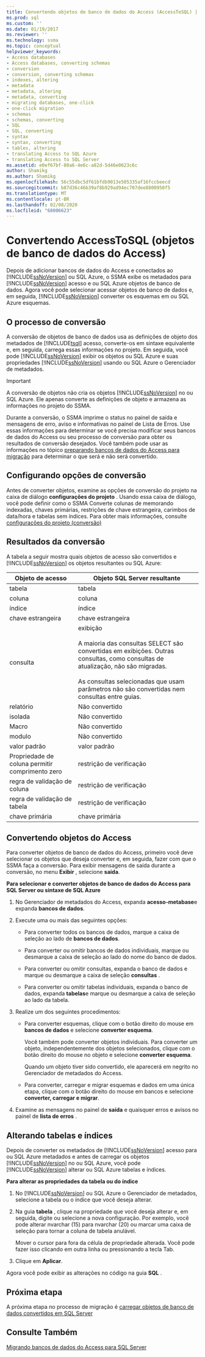 ```yaml
---
title: Convertendo objetos de banco de dados do Access (AccessToSQL) | Microsoft Docs
ms.prod: sql
ms.custom: ''
ms.date: 01/19/2017
ms.reviewer: ''
ms.technology: ssma
ms.topic: conceptual
helpviewer_keywords:
- Access databases
- Access databases, converting schemas
- conversion
- conversion, converting schemas
- indexes, altering
- metadata
- metadata, altering
- metadata, converting
- migrating databases, one-click
- one-click migration
- schemas
- schemas, converting
- SQL
- SQL, converting
- syntax
- syntax, converting
- tables, altering
- translating Access to SQL Azure
- translating Access to SQL Server
ms.assetid: e0ef67bf-80a6-4e6c-a82d-5d46e0623c6c
author: Shamikg
ms.author: Shamikg
ms.openlocfilehash: 56c55dbc5df61bfdb9013e505335af16fccbeecd
ms.sourcegitcommit: b87d36c46b39af8b929ad94ec707dee8800950f5
ms.translationtype: MT
ms.contentlocale: pt-BR
ms.lasthandoff: 02/08/2020
ms.locfileid: "68006623"
---
```

# <a name="converting-access-database-objects-accesstosql"></a>Convertendo AccessToSQL (objetos de banco de dados do Access)
Depois de adicionar bancos de dados do Access e conectados ao [!INCLUDE[ssNoVersion](../../includes/ssnoversion-md.md)] ou SQL Azure, o SSMA exibe os metadados para [!INCLUDE[ssNoVersion](../../includes/ssnoversion-md.md)] acesso e ou SQL Azure objetos de banco de dados. Agora você pode selecionar acessar objetos de banco de dados e, em seguida, [!INCLUDE[ssNoVersion](../../includes/ssnoversion-md.md)] converter os esquemas em ou SQL Azure esquemas.  
  
## <a name="the-conversion-process"></a>O processo de conversão  
A conversão de objetos de banco de dados usa as definições de objeto dos metadados de [!INCLUDE[tsql](../../includes/tsql-md.md)] acesso, converte-os em sintaxe equivalente e, em seguida, carrega essas informações no projeto. Em seguida, você pode [!INCLUDE[ssNoVersion](../../includes/ssnoversion-md.md)] exibir os objetos ou SQL Azure e suas propriedades [!INCLUDE[ssNoVersion](../../includes/ssnoversion-md.md)] usando ou SQL Azure o Gerenciador de metadados.  
  
> [!IMPORTANT]  
> A conversão de objetos não cria os objetos [!INCLUDE[ssNoVersion](../../includes/ssnoversion-md.md)] no ou SQL Azure. Ele apenas converte as definições de objeto e armazena as informações no projeto do SSMA.  
  
Durante a conversão, o SSMA imprime o status no painel de saída e mensagens de erro, aviso e informativas no painel de Lista de Erros. Use essas informações para determinar se você precisa modificar seus bancos de dados do Access ou seu processo de conversão para obter os resultados de conversão desejados. Você também pode usar as informações no tópico [preparando bancos de dados do Access para migração](preparing-access-databases-for-migration-accesstosql.md) para determinar o que será e não será convertido.  
  
## <a name="setting-conversion-options"></a>Configurando opções de conversão  
Antes de converter objetos, examine as opções de conversão do projeto na caixa de diálogo **configurações do projeto** . Usando essa caixa de diálogo, você pode definir como o SSMA Converte colunas de memorando indexadas, chaves primárias, restrições de chave estrangeira, carimbos de data/hora e tabelas sem índices. Para obter mais informações, consulte [configurações do projeto (conversão)](https://msdn.microsoft.com/bcebc635-c638-4ddb-924c-b9ccfef86388)  
  
## <a name="conversion-results"></a>Resultados da conversão  
A tabela a seguir mostra quais objetos de acesso são convertidos e [!INCLUDE[ssNoVersion](../../includes/ssnoversion-md.md)] os objetos resultantes ou SQL Azure:  
  
|Objeto de acesso|Objeto SQL Server resultante|  
|-----------------|-------------------------------|  
|tabela|tabela|  
|coluna|coluna|  
|índice|índice|  
|chave estrangeira|chave estrangeira|  
|consulta|exibição<br /><br />A maioria das consultas SELECT são convertidas em exibições. Outras consultas, como consultas de atualização, não são migradas.<br /><br />As consultas selecionadas que usam parâmetros não são convertidas nem consultas entre guias.|  
|relatório|Não convertido|  
|isolada|Não convertido|  
|Macro |Não convertido|  
|modulo|Não convertido|  
|valor padrão|valor padrão|  
|Propriedade de coluna permitir comprimento zero|restrição de verificação|  
|regra de validação de coluna|restrição de verificação|  
|regra de validação de tabela|restrição de verificação|  
|chave primária|chave primária|  
  
## <a name="converting-access-objects"></a>Convertendo objetos do Access  
Para converter objetos de banco de dados do Access, primeiro você deve selecionar os objetos que deseja converter e, em seguida, fazer com que o SSMA faça a conversão. Para exibir mensagens de saída durante a conversão, no menu **Exibir** , selecione **saída**.  
  
**Para selecionar e converter objetos de banco de dados do Access para SQL Server ou sintaxe de SQL Azure**  
  
1.  No Gerenciador de metadados do Access, expanda **acesso-metabase**e expanda **bancos de dados**.  
  
2.  Execute uma ou mais das seguintes opções:  
  
    -   Para converter todos os bancos de dados, marque a caixa de seleção ao lado de **bancos de dados**.  
  
    -   Para converter ou omitir bancos de dados individuais, marque ou desmarque a caixa de seleção ao lado do nome do banco de dados.  
  
    -   Para converter ou omitir consultas, expanda o banco de dados e marque ou desmarque a caixa de seleção **consultas** .  
  
    -   Para converter ou omitir tabelas individuais, expanda o banco de dados, expanda **tabelas**e marque ou desmarque a caixa de seleção ao lado da tabela.  
  
3.  Realize um dos seguintes procedimentos:  
  
    -   Para converter esquemas, clique com o botão direito do mouse em **bancos de dados** e selecione **converter esquema**.  
  
        Você também pode converter objetos individuais. Para converter um objeto, independentemente dos objetos selecionados, clique com o botão direito do mouse no objeto e selecione **converter esquema**.  
  
        Quando um objeto tiver sido convertido, ele aparecerá em negrito no Gerenciador de metadados do Access.  
  
    -   Para converter, carregar e migrar esquemas e dados em uma única etapa, clique com o botão direito do mouse em bancos e selecione **converter, carregar e migrar**.  
  
4.  Examine as mensagens no painel de **saída** e quaisquer erros e avisos no painel de **lista de erros** .  
  
## <a name="altering-tables-and-indexes"></a>Alterando tabelas e índices  
Depois de converter os metadados de [!INCLUDE[ssNoVersion](../../includes/ssnoversion-md.md)] acesso para ou SQL Azure metadados e antes de carregar os objetos [!INCLUDE[ssNoVersion](../../includes/ssnoversion-md.md)] no ou SQL Azure, você pode [!INCLUDE[ssNoVersion](../../includes/ssnoversion-md.md)] alterar ou SQL Azure tabelas e índices.  
  
**Para alterar as propriedades da tabela ou do índice**  
  
1.  No [!INCLUDE[ssNoVersion](../../includes/ssnoversion-md.md)] ou SQL Azure o Gerenciador de metadados, selecione a tabela ou o índice que você deseja alterar.  
  
2.  Na guia **tabela** , clique na propriedade que você deseja alterar e, em seguida, digite ou selecione a nova configuração. Por exemplo, você pode alterar nvarchar (15) para nvarchar (20) ou marcar uma caixa de seleção para tornar a coluna de tabela anulável.  
  
    Mover o cursor para fora da célula de propriedade alterada. Você pode fazer isso clicando em outra linha ou pressionando a tecla Tab.  
  
3.  Clique em **Aplicar**.  
  
Agora você pode exibir as alterações no código na guia **SQL** .  
  
## <a name="next-step"></a>Próxima etapa  
A próxima etapa no processo de migração é [carregar objetos de banco de dados convertidos em SQL Server](loading-converted-database-objects-into-sql-server-accesstosql.md)  
  
## <a name="see-also"></a>Consulte Também  
[Migrando bancos de dados do Access para SQL Server](migrating-access-databases-to-sql-server-azure-sql-db-accesstosql.md)  
  
